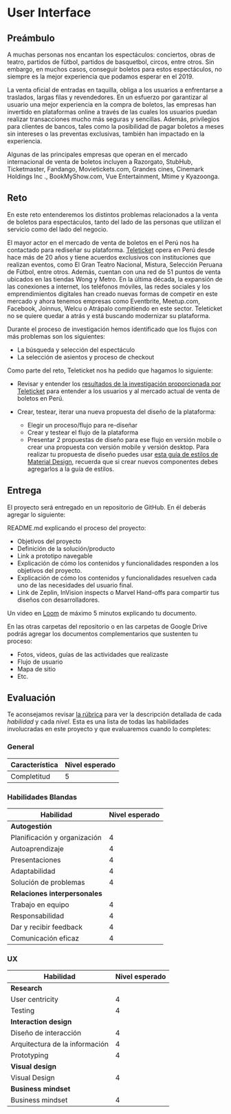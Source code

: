 # User Interface

## Preámbulo

A muchas personas nos encantan los espectáculos: conciertos, obras de teatro,
partidos de fútbol, partidos de basquetbol, circos, entre otros. Sin embargo,
en muchos casos, conseguir boletos para estos espectáculos, no siempre es la
mejor experiencia que podamos esperar en el 2019.

La venta oficial de entradas en taquilla, obliga a los usuarios a enfrentarse
a traslados, largas filas y revendedores. En un esfuerzo por garantizar al
usuario una mejor experiencia en la compra de boletos, las empresas han
invertido en plataformas online a través de las cuales los usuarios puedan
realizar transacciones mucho más seguras y sencillas. Además, privilegios para
clientes de bancos, tales como la posibilidad de pagar boletos a meses sin
intereses o las preventas exclusivas, también han impactado en la experiencia.

Algunas de las principales empresas que operan en el mercado internacional de
venta de boletos incluyen a Razorgato, StubHub, Ticketmaster, Fandango,
Movietickets.com, Grandes cines, Cinemark Holdings Inc ., BookMyShow.com, Vue
Entertainment, Mtime y Kyazoonga.

## Reto

En este reto entenderemos los distintos problemas relacionados a la venta de
boletos para espectáculos, tanto del lado de las personas que utilizan el
servicio como del lado del negocio.

El mayor actor en el mercado de venta de boletos en el Perú nos ha contactado
para rediseñar su plataforma. [Teleticket](http://teleticket.com.pe/) opera en
Perú desde hace más de 20 años y tiene acuerdos exclusivos con instituciones
que realizan eventos, como El Gran Teatro Nacional, Mistura, Selección Peruana
de Fútbol, entre otros. Además, cuentan con una red de 51 puntos de venta
ubicados en las tiendas Wong y Metro. En la última década, la expansión de las
conexiones a internet, los teléfonos móviles, las redes sociales y los
emprendimientos digitales han creado nuevas formas de competir en este mercado
y ahora tenemos empresas como Eventbrite, Meetup.com, Facebook, Joinnus, Welcu
o Atrápalo compitiendo en este sector. Teleticket no se quiere quedar a atrás
y está buscando modernizar su plataforma.

Durante el proceso de investigación hemos identificado que los flujos con más
problemas son los siguientes:

* La búsqueda y selección del espectáculo
* La selección de asientos y proceso de checkout

Como parte del reto, Teleticket nos ha pedido que hagamos lo siguiente:

* Revisar y entender los [resultados de la investigación proporcionada por Teleticket](https://docs.google.com/presentation/d/1CZolwsBxfaVf6hk_aL2RAsW_9G5RjctBX5-oqM89qz8/edit#slide=id.g5c6ac2b3a5_2_25) para entender a los usuarios y al mercado actual de venta de boletos en Perú.

* Crear, testear, iterar una nueva propuesta del diseño de la plataforma: 
  * Elegir un proceso/flujo para re-diseñar
  * Crear y testear el flujo de la plataforma
  * Presentar 2 propuestas de diseño para ese flujo en versión mobile o crear
    una propuesta con versión mobile y versión desktop. Para realizar tu
    propuesta de diseño puedes usar [esta guía de estilos de Material Design](https://material.5ly.co/),
    recuerda que si crear nuevos componentes debes agregarlos a la guía de estilos.
  
## Entrega

El proyecto será entregado en un repositorio de GitHub. En él deberás agregar
lo siguiente:

README.md  explicando el proceso del proyecto:

* Objetivos del proyecto
* Definición de la solución/producto
* Link a prototipo navegable
* Explicación de cómo los contenidos y funcionalidades responden a los
  objetivos del proyecto. 
* Explicación de cómo los contenidos y funcionalidades resuelven cada uno de
  las necesidades del usuario final.
* Link de Zeplin, InVision inspects o Marvel Hand-offs para compartir tus
  diseños con desarrolladores.

Un video en [Loom](https://www.useloom.com/) de máximo 5 minutos explicando tu
documento.

En las otras carpetas del repositorio o en las carpetas de Google Drive podrás
agregar los documentos complementarios que sustenten tu proceso:

* Fotos, videos, guías de las actividades que realizaste
* Flujo de usuario
* Mapa de sitio
* Etc.

## Evaluación

Te aconsejamos revisar [la rúbrica](https://docs.google.com/spreadsheets/u/1/d/e/2PACX-1vRktPN4ilZtkRN5tUb3DVhgeihwlzk63_-JI3moA-bXpKDbHDioAK2H3qbrwWNb0Ql4wX22Tgv7-PDv/pubhtml)
para ver la descripción detallada de cada _habilidad_ y cada _nivel_. Esta es
una lista de todas las habilidades involucradas en este proyecto y que
evaluaremos cuando lo  completes:

### General

| Característica | Nivel esperado |
|----------------|----------------|
| Completitud    | 5              |

### Habilidades Blandas

| Habilidad                    | Nivel esperado |
|------------------------------|----------------|
| **Autogestión**                               |
| Planificación y organización | 4              |
| Autoaprendizaje              | 4              |
| Presentaciones               | 4              |
| Adaptabilidad                | 4              |
| Solución de problemas        | 4              |
| **Relaciones interpersonales**                |
| Trabajo en equipo            | 4              |
| Responsabilidad              | 4              |
| Dar y recibir feedback       | 4              |
| Comunicación eficaz          | 4              |

### UX

| Habilidad                      | Nivel esperado |
|--------------------------------|----------------|
| **Research**                                    |
| User centricity                | 4              |
| Testing                        | 4              |
| **Interaction design**                          |
| Diseño de interacción          | 4              |
| Arquitectura de la información | 4              |
| Prototyping                    | 4              |
| **Visual design**                               |
| Visual Design                  | 4              |
| **Business mindset**                            |
| Business mindset               | 4              |
